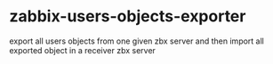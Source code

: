 # zabbix-users-objects-exporter
export all users objects from one given zbx server and then import all exported object in a receiver zbx server
